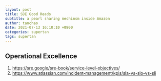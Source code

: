 ```yaml
---
layout: post
title: SDE Good Reads
subtitle: a pearl sharing mechinsm inside Amazon
author: tanchao
date: 2021-07-13 16:10:10 +0800
categories: supertan
tags: supertan
---
```


## Operational Excellence

1. https://sre.google/sre-book/service-level-objectives/
2. https://www.atlassian.com/incident-management/kpis/sla-vs-slo-vs-sli

